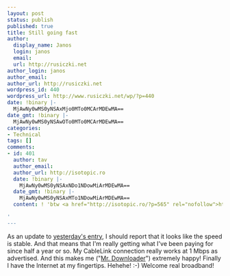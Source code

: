 ```yaml
---
layout: post
status: publish
published: true
title: Still going fast
author:
  display_name: Janos
  login: janos
  email: 
  url: http://rusiczki.net
author_login: janos
author_email: 
author_url: http://rusiczki.net
wordpress_id: 440
wordpress_url: http://www.rusiczki.net/wp/?p=440
date: !binary |-
  MjAwNy0wMS0yNSAxMjo0MTo0MCArMDEwMA==
date_gmt: !binary |-
  MjAwNy0wMS0yNSAwOTo0MTo0MCArMDEwMA==
categories:
- Technical
tags: []
comments:
- id: 401
  author: tav
  author_email: 
  author_url: http://isotopic.ro
  date: !binary |-
    MjAwNy0wMS0yNSAxNDo1NDowMiArMDEwMA==
  date_gmt: !binary |-
    MjAwNy0wMS0yNSAxMTo1NDowMiArMDEwMA==
  content: ! 'btw <a href="http://isotopic.ro/?p=565" rel="nofollow">http://isotopic.ro/?p=565</a>

'
---
```

<p>As an update to <a href="http://www.rusiczki.net/blog/archives/2007/01/24/speeed">yesterday's entry</a>, I should report that it looks like the speed is stable. And that means that I'm really getting what I've been paying for since half a year or so. My CableLink connection really works at 1 Mbps as advertised. And this makes me ("<a href="http://www.rusiczki.net/blog/archives/2002/12/27/the_end_of_broadband">Mr. Downloader</a>") extremely happy! Finally I have the Internet at my fingertips. Hehehe! :-) Welcome real broadband!</p>
